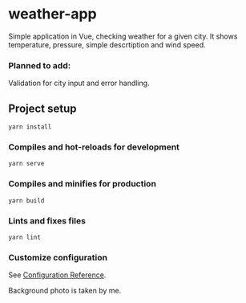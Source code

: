 # weather-app
Simple application in Vue, checking weather for a given city.
It shows temperature, pressure, simple descrtiption and wind speed.

### Planned to add:
Validation for city input and error handling.

## Project setup
```
yarn install
```

### Compiles and hot-reloads for development
```
yarn serve
```

### Compiles and minifies for production
```
yarn build
```

### Lints and fixes files
```
yarn lint
```

### Customize configuration
See [Configuration Reference](https://cli.vuejs.org/config/).

Background photo is taken by me.
